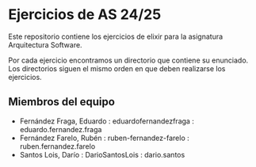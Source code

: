# Ejercicios de AS 24/25

Este repositorio contiene los ejercicios de elixir para la asignatura
Arquitectura Software.

Por cada ejercicio encontramos un directorio que contiene su
enunciado. Los directorios siguen el mismo orden en que deben
realizarse los ejercicios.

## Miembros del equipo

- Fernández Fraga, Eduardo : eduardofernandezfraga : eduardo.fernandez.fraga
- Fernández Farelo, Rubén : ruben-fernandez-farelo : ruben.fernandez.farelo
- Santos Lois, Darío : DarioSantosLois : dario.santos 
